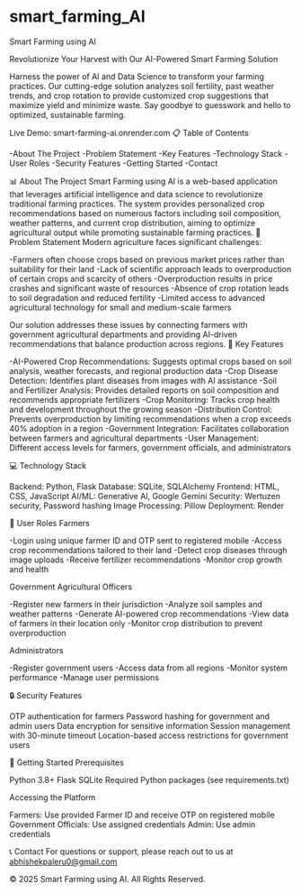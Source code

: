 # smart_farming_AI
Smart Farming using AI

Revolutionize Your Harvest with Our AI-Powered Smart Farming Solution

Harness the power of AI and Data Science to transform your farming practices. Our cutting-edge solution analyzes soil fertility, past weather trends, and crop rotation to provide customized crop suggestions that maximize yield and minimize waste. Say goodbye to guesswork and hello to optimized, sustainable farming.

Live Demo: smart-farming-ai.onrender.com
📋 Table of Contents

-About The Project
-Problem Statement
-Key Features
-Technology Stack
-User Roles
-Security Features
-Getting Started
-Contact

📊 About The Project
Smart Farming using AI is a web-based application that leverages artificial intelligence and data science to revolutionize traditional farming practices. The system provides personalized crop recommendations based on numerous factors including soil composition, weather patterns, and current crop distribution, aiming to optimize agricultural output while promoting sustainable farming practices.
🌱 Problem Statement
Modern agriculture faces significant challenges:

-Farmers often choose crops based on previous market prices rather than suitability for their land
-Lack of scientific approach leads to overproduction of certain crops and scarcity of others
-Overproduction results in price crashes and significant waste of resources
-Absence of crop rotation leads to soil degradation and reduced fertility
-Limited access to advanced agricultural technology for small and medium-scale farmers

Our solution addresses these issues by connecting farmers with government agricultural departments and providing AI-driven recommendations that balance production across regions.
🚀 Key Features

-AI-Powered Crop Recommendations: Suggests optimal crops based on soil analysis, weather forecasts, and regional production data
-Crop Disease Detection: Identifies plant diseases from images with AI assistance
-Soil and Fertilizer Analysis: Provides detailed reports on soil composition and recommends appropriate fertilizers
-Crop Monitoring: Tracks crop health and development throughout the growing season
-Distribution Control: Prevents overproduction by limiting recommendations when a crop exceeds 40% adoption in a region
-Government Integration: Facilitates collaboration between farmers and agricultural departments
-User Management: Different access levels for farmers, government officials, and administrators

💻 Technology Stack

Backend: Python, Flask
Database: SQLite, SQLAlchemy
Frontend: HTML, CSS, JavaScript
AI/ML: Generative AI, Google Gemini
Security: Wertuzen security, Password hashing
Image Processing: Pillow
Deployment: Render

👥 User Roles
Farmers

-Login using unique farmer ID and OTP sent to registered mobile
-Access crop recommendations tailored to their land
-Detect crop diseases through image uploads
-Receive fertilizer recommendations
-Monitor crop growth and health

Government Agricultural Officers

-Register new farmers in their jurisdiction
-Analyze soil samples and weather patterns
-Generate AI-powered crop recommendations
-View data of farmers in their location only
-Monitor crop distribution to prevent overproduction

Administrators

-Register government users
-Access data from all regions
-Monitor system performance
-Manage user permissions

🔒 Security Features

OTP authentication for farmers
Password hashing for government and admin users
Data encryption for sensitive information
Session management with 30-minute timeout
Location-based access restrictions for government users

🚦 Getting Started
Prerequisites

Python 3.8+
Flask
SQLite
Required Python packages (see requirements.txt)


Accessing the Platform

Farmers: Use provided Farmer ID and receive OTP on registered mobile
Government Officials: Use assigned credentials
Admin: Use admin credentials

📞 Contact
For questions or support, please reach out to us at abhishekpaleru0@gmail.com

© 2025 Smart Farming using AI. All Rights Reserved.
